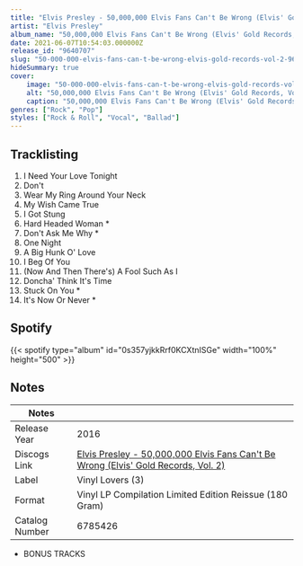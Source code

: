 ```yaml
---
title: "Elvis Presley - 50,000,000 Elvis Fans Can't Be Wrong (Elvis' Gold Records, Vol. 2)"
artist: "Elvis Presley"
album_name: "50,000,000 Elvis Fans Can't Be Wrong (Elvis' Gold Records, Vol. 2)"
date: 2021-06-07T10:54:03.000000Z
release_id: "9640707"
slug: "50-000-000-elvis-fans-can-t-be-wrong-elvis-gold-records-vol-2-9640707"
hideSummary: true
cover:
    image: "50-000-000-elvis-fans-can-t-be-wrong-elvis-gold-records-vol-2-9640707.jpg"
    alt: "50,000,000 Elvis Fans Can't Be Wrong (Elvis' Gold Records, Vol. 2) by Elvis Presley"
    caption: "50,000,000 Elvis Fans Can't Be Wrong (Elvis' Gold Records, Vol. 2) by Elvis Presley"
genres: ["Rock", "Pop"]
styles: ["Rock & Roll", "Vocal", "Ballad"]
---
```


## Tracklisting
1. I Need Your Love Tonight
2. Don't
3. Wear My Ring Around Your Neck
4. My Wish Came True
5. I Got Stung
6. Hard Headed Woman *
7. Don't Ask Me Why *
8. One Night
9. A Big Hunk O' Love
10. I Beg Of You
11. (Now And Then There's) A Fool Such As I
12. Doncha' Think It's Time
13. Stuck On You *
14. It's Now Or Never *


## Spotify
{{< spotify type="album" id="0s357yjkkRrf0KCXtnISGe" width="100%" height="500" >}}



## Notes
| Notes          |             |
| ---------------| ----------- |
| Release Year   | 2016 |
| Discogs Link   | [Elvis Presley - 50,000,000 Elvis Fans Can't Be Wrong (Elvis' Gold Records, Vol. 2)](https://www.discogs.com/release/9640707-Elvis-Presley-50000000-Elvis-Fans-Cant-Be-Wrong-Elvis-Gold-Records-Vol-2) |
| Label          | Vinyl Lovers (3) |
| Format         | Vinyl LP Compilation Limited Edition Reissue (180 Gram) |
| Catalog Number | 6785426 |

* BONUS TRACKS
